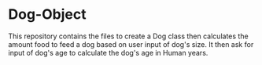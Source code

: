 # Dog-Object
This repository contains the files to create a Dog class then calculates the amount food to feed a dog based on user input of dog's size. It then ask for input of dog's age to calculate the dog's age in Human years.
